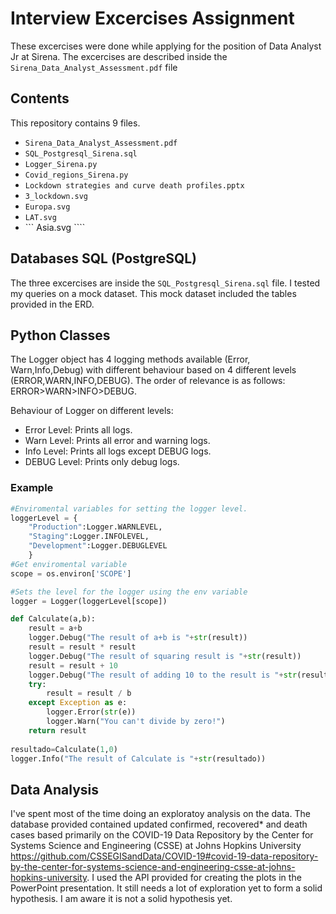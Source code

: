 # Interview Excercises Assignment
These excercises were done while applying for the position of Data Analyst Jr at Sirena. The excercises are described inside the ```Sirena_Data_Analyst_Assessment.pdf``` file
## Contents
This repository contains 9 files.
* ```Sirena_Data_Analyst_Assessment.pdf```
* ```SQL_Postgresql_Sirena.sql```
* ```Logger_Sirena.py```
* ```Covid_regions_Sirena.py```
* ```Lockdown strategies and curve death profiles.pptx```
* ``` 3_lockdown.svg ```
* ``` Europa.svg ```
* ``` LAT.svg ```
* ``` Asia.svg ````

## Databases SQL (PostgreSQL)
The three excercises are inside the ```SQL_Postgresql_Sirena.sql``` file.
I tested my queries on a mock dataset. This mock dataset included the tables provided in the ERD.

## Python Classes
The Logger object has 4 logging methods available (Error, Warn,Info,Debug) with different behaviour based on 4 different levels (ERROR,WARN,INFO,DEBUG). The order of relevance is as follows:
ERROR>WARN>INFO>DEBUG.  

Behaviour of Logger on different levels:
* Error Level: Prints all logs.
* Warn  Level: Prints all error and warning logs.
* Info  Level: Prints all logs except DEBUG logs.
* DEBUG Level: Prints only debug logs.

### Example
```Python
#Enviromental variables for setting the logger level.
loggerLevel = {
    "Production":Logger.WARNLEVEL,
    "Staging":Logger.INFOLEVEL,
    "Development":Logger.DEBUGLEVEL
    }
#Get enviromental variable
scope = os.environ['SCOPE']

#Sets the level for the logger using the env variable
logger = Logger(loggerLevel[scope])

def Calculate(a,b):
    result = a+b
    logger.Debug("The result of a+b is "+str(result))
    result = result * result
    logger.Debug("The result of squaring result is "+str(result))
    result = result + 10
    logger.Debug("The result of adding 10 to the result is "+str(result))
    try:
        result = result / b
    except Exception as e:
        logger.Error(str(e))
        logger.Warn("You can't divide by zero!")
    return result
        
resultado=Calculate(1,0)
logger.Info("The result of Calculate is "+str(resultado))
```

## Data Analysis
I've spent most of the time doing an exploratoy analysis on the data. The database provided contained updated confirmed, recovered* and death cases based primarily on the COVID-19 Data Repository by the Center for Systems Science and Engineering (CSSE) at Johns Hopkins University https://github.com/CSSEGISandData/COVID-19#covid-19-data-repository-by-the-center-for-systems-science-and-engineering-csse-at-johns-hopkins-university. I used the API provided for creating the plots in the PowerPoint presentation. It still needs a lot of exploration yet to form a solid hypothesis. I am aware it is not a solid hypothesis yet.


